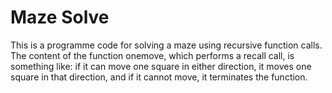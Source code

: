 # Maze Solve

This is a programme code for solving a maze using recursive function calls. The content of the function onemove, which performs a recall call, is something like: if it can move one square in either direction, it moves one square in that direction, and if it cannot move, it terminates the function.

